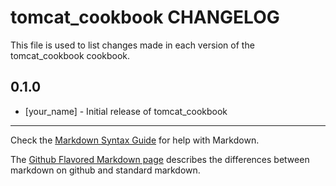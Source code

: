 tomcat_cookbook CHANGELOG
=========================

This file is used to list changes made in each version of the tomcat_cookbook cookbook.

0.1.0
-----
- [your_name] - Initial release of tomcat_cookbook

- - -
Check the [Markdown Syntax Guide](http://daringfireball.net/projects/markdown/syntax) for help with Markdown.

The [Github Flavored Markdown page](http://github.github.com/github-flavored-markdown/) describes the differences between markdown on github and standard markdown.
